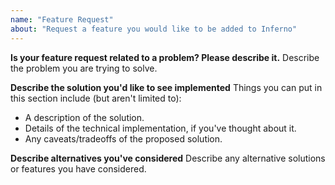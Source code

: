 ```yaml
---
name: "Feature Request"
about: "Request a feature you would like to be added to Inferno"
---
```


**Is your feature request related to a problem? Please describe it.**
Describe the problem you are trying to solve.

**Describe the solution you'd like to see implemented**
Things you can put in this section include (but aren't limited to):
* A description of the solution.
* Details of the technical implementation, if you've thought about it.
* Any caveats/tradeoffs of the proposed solution.

**Describe alternatives you've considered**
Describe any alternative solutions or features you have considered.
